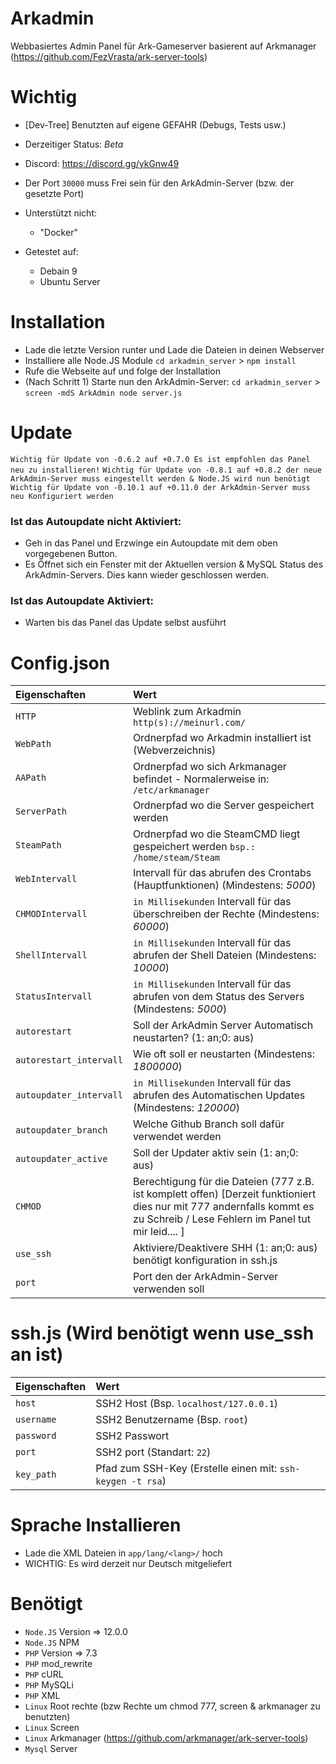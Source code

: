 # Arkadmin 

Webbasiertes Admin Panel für Ark-Gameserver basierent auf Arkmanager (https://github.com/FezVrasta/ark-server-tools)

# Wichtig

- [Dev-Tree] Benutzten auf eigene GEFAHR (Debugs, Tests usw.)
- Derzeitiger Status: *Beta*
- Discord: https://discord.gg/ykGnw49
- Der Port `30000` muss Frei sein für den ArkAdmin-Server (bzw. der gesetzte Port)

- Unterstützt nicht:
  - "Docker"

- Getestet auf:
  - Debain 9
  - Ubuntu Server
  
# Installation

- Lade die letzte Version runter und Lade die Dateien in deinen Webserver
- Installiere alle Node.JS Module `cd arkadmin_server` > `npm install`
- Rufe die Webseite auf und folge der Installation
- (Nach Schritt 1) Starte nun den ArkAdmin-Server: `cd arkadmin_server` > `screen -mdS ArkAdmin node server.js`

# Update

`Wichtig für Update von -0.6.2 auf +0.7.0 Es ist empfohlen das Panel neu zu installieren!`
`Wichtig für Update von -0.8.1 auf +0.8.2 der neue ArkAdmin-Server muss eingestellt werden & Node.JS wird nun benötigt`
`Wichtig für Update von -0.10.1 auf +0.11.0 der ArkAdmin-Server muss neu Konfiguriert werden`

### Ist das Autoupdate nicht Aktiviert:
- Geh in das Panel und Erzwinge ein Autoupdate mit dem oben vorgegebenen Button.
- Es Öffnet sich ein Fenster mit der Aktuellen version & MySQL Status des ArkAdmin-Servers. Dies kann wieder geschlossen werden.

### Ist das Autoupdate Aktiviert:
- Warten bis das Panel das Update selbst ausführt

# Config.json

| Eigenschaften | Wert | 
| :--- | :--- |
| `HTTP` | Weblink zum Arkadmin `http(s)://meinurl.com/` |
| `WebPath` | Ordnerpfad wo Arkadmin installiert ist (Webverzeichnis) |
| `AAPath` | Ordnerpfad wo sich Arkmanager befindet - Normalerweise in: `/etc/arkmanager`  |
| `ServerPath` | Ordnerpfad wo die Server gespeichert werden |
| `SteamPath` | Ordnerpfad wo die SteamCMD liegt gespeichert werden `bsp.: /home/steam/Steam` |
| `WebIntervall` | Intervall für das abrufen des Crontabs (Hauptfunktionen) (Mindestens: *5000*) |
| `CHMODIntervall` | `in Millisekunden` Intervall für das überschreiben der Rechte (Mindestens: *60000*) |
| `ShellIntervall` | `in Millisekunden` Intervall für das abrufen der Shell Dateien (Mindestens: *10000*) |
| `StatusIntervall` | `in Millisekunden` Intervall für das abrufen von dem Status des Servers (Mindestens: *5000*) |
| `autorestart` | Soll der ArkAdmin Server Automatisch neustarten? (1: an;0: aus) |
| `autorestart_intervall` | Wie oft soll er neustarten (Mindestens: *1800000*) |
| `autoupdater_intervall` | `in Millisekunden` Intervall für das abrufen des Automatischen Updates (Mindestens: *120000*) |
| `autoupdater_branch` | Welche Github Branch soll dafür verwendet werden |
| `autoupdater_active` | Soll der Updater aktiv sein (1: an;0: aus)  |
| `CHMOD` | Berechtigung für die Dateien (777 z.B. ist komplett offen) [Derzeit funktioniert dies nur mit 777 andernfalls kommt es zu Schreib / Lese Fehlern im Panel tut mir leid.... ] |
| `use_ssh` | Aktiviere/Deaktivere SHH (1: an;0: aus) benötigt konfiguration in ssh.js |
| `port` | Port den der ArkAdmin-Server verwenden soll |

# ssh.js (Wird benötigt wenn use_ssh an ist)

| Eigenschaften | Wert | 
| :--- | :--- |
| `host` | SSH2 Host (Bsp. `localhost/127.0.0.1`) |
| `username` | SSH2 Benutzername (Bsp. `root`) |
| `password` | SSH2 Passwort  |
| `port` | SSH2 port (Standart: `22`) |
| `key_path` | Pfad zum SSH-Key (Erstelle einen mit: `ssh-keygen -t rsa`) |

# Sprache Installieren

- Lade die XML Dateien in `app/lang/<lang>/` hoch 
- WICHTIG: Es wird derzeit nur Deutsch mitgeliefert 

# Benötigt

- `Node.JS` Version => 12.0.0
- `Node.JS` NPM
- `PHP` Version => 7.3
- `PHP` mod_rewrite
- `PHP` cURL
- `PHP` MySQLi
- `PHP` XML
- `Linux` Root rechte (bzw Rechte um chmod 777, screen & arkmanager zu benutzten)
- `Linux` Screen
- `Linux` Arkmanager (https://github.com/arkmanager/ark-server-tools)
- `Mysql` Server
